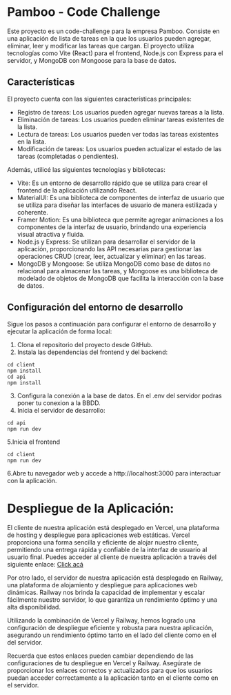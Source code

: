 # Pamboo - Code Challenge

Este proyecto es un code-challenge para la empresa Pamboo. 
Consiste en una aplicación de lista de tareas en la que los usuarios pueden agregar, eliminar, leer y modificar las tareas que cargan. El proyecto utiliza tecnologías como Vite (React) para el frontend, Node.js con Express para el servidor, y MongoDB con Mongoose para la base de datos.

## Características

El proyecto cuenta con las siguientes características principales:

- Registro de tareas: Los usuarios pueden agregar nuevas tareas a la lista.
- Eliminación de tareas: Los usuarios pueden eliminar tareas existentes de la lista.
- Lectura de tareas: Los usuarios pueden ver todas las tareas existentes en la lista.
- Modificación de tareas: Los usuarios pueden actualizar el estado de las tareas (completadas o pendientes).

Además, utilicé las siguientes tecnologías y bibliotecas:

- Vite: Es un entorno de desarrollo rápido que se utiliza para crear el frontend de la aplicación utilizando React.
- MaterialUI: Es una biblioteca de componentes de interfaz de usuario que se utiliza para diseñar las interfaces de usuario de manera estilizada y coherente.
- Framer Motion: Es una biblioteca que permite agregar animaciones a los componentes de la interfaz de usuario, brindando una experiencia visual atractiva y fluida.
- Node.js y Express: Se utilizan para desarrollar el servidor de la aplicación, proporcionando las API necesarias para gestionar las operaciones CRUD (crear, leer, actualizar y eliminar) en las tareas.
- MongoDB y Mongoose: Se utiliza MongoDB como base de datos no relacional para almacenar las tareas, y Mongoose es una biblioteca de modelado de objetos de MongoDB que facilita la interacción con la base de datos.

## Configuración del entorno de desarrollo

Sigue los pasos a continuación para configurar el entorno de desarrollo y ejecutar la aplicación de forma local:

1. Clona el repositorio del proyecto desde GitHub. 
2. Instala las dependencias del frontend y del backend:
```shell
cd client
npm install
cd api
npm install
```
3. Configura la conexión a la base de datos. En el .env del servidor podras poner tu conexion a la BBDD.
4. Inicia el servidor de desarrollo:
```shell
cd api
npm run dev
```
5.Inicia el frontend
```shell
cd client
npm run dev
```
6.Abre tu navegador web y accede a http://localhost:3000 para interactuar con la aplicación.

# Despliegue de la Aplicación:

El cliente de nuestra aplicación está desplegado en Vercel, una plataforma de hosting y despliegue para aplicaciones web estáticas. Vercel proporciona una forma sencilla y eficiente de alojar nuestro cliente, permitiendo una entrega rápida y confiable de la interfaz de usuario al usuario final. Puedes acceder al cliente de nuestra aplicación a través del siguiente enlace: <a href = 'https://pamboo-challenge.vercel.app/'>Click acá</a>

Por otro lado, el servidor de nuestra aplicación está desplegado en Railway, una plataforma de alojamiento y despliegue para aplicaciones web dinámicas. Railway nos brinda la capacidad de implementar y escalar fácilmente nuestro servidor, lo que garantiza un rendimiento óptimo y una alta disponibilidad.

Utilizando la combinación de Vercel y Railway, hemos logrado una configuración de despliegue eficiente y robusta para nuestra aplicación, asegurando un rendimiento óptimo tanto en el lado del cliente como en el del servidor.

Recuerda que estos enlaces pueden cambiar dependiendo de las configuraciones de tu despliegue en Vercel y Railway. Asegúrate de proporcionar los enlaces correctos y actualizados para que los usuarios puedan acceder correctamente a la aplicación tanto en el cliente como en el servidor.


